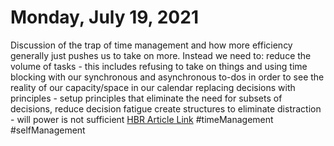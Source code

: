 # Monday, July 19, 2021


Discussion of the trap of time management and how more efficiency generally just pushes us to take on more. Instead we need to:
reduce the volume of tasks - this includes refusing to take on things and using time blocking with our synchronous and asynchronous to-dos in order to see the reality of our capacity/space in our calendar
replacing decisions with principles - setup principles that eliminate the need for subsets of decisions, reduce decision fatigue
create structures to eliminate distraction - will power is not sufficient
[HBR Article Link](https://hbr.org/2021/06/time-management-wont-save-you?variation=B&_kx=e6ZUPzG9Tp8fNox3f5jM2nnBLS5FqPqEAky49P-fVzxlA43P6_q01SpKu1XWBYF5.WEdeHv)
#timeManagement #selfManagement











